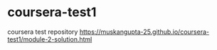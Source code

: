 # coursera-test1
coursera test repository
 https://muskangupta-25.github.io/coursera-test1/module-2-solution.html

